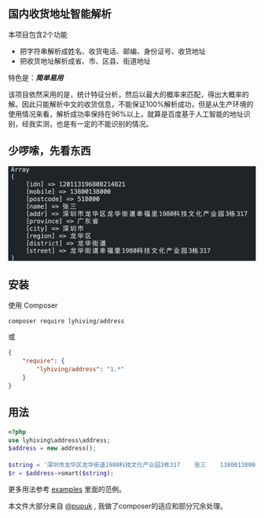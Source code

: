 ## 国内收货地址智能解析

本项目包含2个功能
- 把字符串解析成姓名、收货电话、邮编、身份证号、收货地址
- 把收货地址解析成省、市、区县、街道地址

特色是：***简单易用***

该项目依然采用的是，统计特征分析，然后以最大的概率来匹配，得出大概率的解。因此只能解析中文的收货信息，不能保证100%解析成功，但是从生产环境的使用情况来看，解析成功率保持在96%以上，就算是百度基于人工智能的地址识别，经我实测，也是有一定的不能识别的情况。


## 少啰嗦，先看东西

![最简单版本](https://raw.githubusercontent.com/lyhiving/address/master/examples/image/1.png)


## 安装

使用 Composer

```bash
composer require lyhiving/address
```
或

```json
{
    "require": {
        "lyhiving/address": "1.*"
    }
}
```

## 用法

```php
<?php
use lyhiving\address\address;
$address = new address();

$string = '深圳市龙华区龙华街道1980科技文化产业园3栋317    张三    13800138000 518000 120113196808214821';
$r = $address->smart($string);
```


更多用法参考 [examples](https://github.com/lyhiving/address/blob/master/examples/index.php) 里面的范例。

本文件大部分来自 [@pupuk](https://github.com/pupuk/address) , 我做了composer的适应和部分冗余处理。